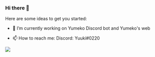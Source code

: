 ### Hi there 👋

Here are some ideas to get you started:

- 🔭 I’m currently working on Yumeko Discord bot and Yumeko's web
<!-- - 🌱 I’m currently learning Javascript and python -->
<!-- - 👯 I’m looking to collaborate on ... -->
<!-- - 🤔 I’m looking for help with ... -->
<!-- - 💬 Ask me about ... -->
- 📫 How to reach me: Discord: Yuuki#0220
<!-- - 😄 Pronouns: ... -->
<!-- - ⚡ Fun fact: ... -->

<img src = "https://github-readme-stats.vercel.app/api?username=rene-roid&&show_icons=true&title_color=ffffff&icon_color=bb2acf&text_color=daf7dc&bg_color=151515">
